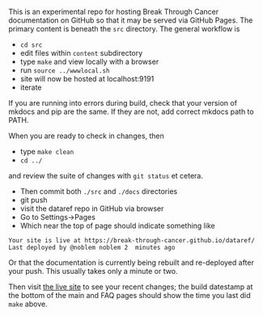 
This is an experimental repo for hosting Break Through Cancer documentation
on GitHub so that it may be served via GitHub Pages.  The primary content
is beneath the `src` directory.  The general workflow is

- `cd src`
- edit files within `content` subdirectory
- type `make` and view locally with a browser
- run `source ../wwwlocal.sh`
- site will now be hosted at localhost:9191
- iterate

If you are running into errors during build, check that your version of mkdocs and pip are the same. If they are not, add correct mkdocs path to PATH.

When you are ready to check in changes, then

- type `make clean`
- `cd ../`

and review the suite of changes with `git status` et cetera.

- Then commit both `./src` and `./docs` directories
- git push
- visit the dataref repo in GitHub via browser
- Go to Settings->Pages
- Which near the top of page should indicate something like

```
Your site is live at https://break-through-cancer.github.io/dataref/
Last deployed by @noblem noblem 2  minutes ago
```
Or that the documentation is currently being rebuilt and re-deployed after
your push.  This usually takes only a minute or two.

Then visit [the live site](https://break-through-cancer.github.io/dataref/) to
see your recent changes; the build datestamp at the bottom of the main and FAQ
pages should show the time you last did `make` above.
